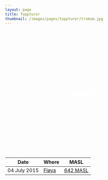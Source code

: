 ```yaml
---
layout: page
title: Toppturer
thumbnail: /images/pages/toppturer/tromsø.jpg
---
```

<style>
.callout {
    display: table;
    width: 100%;
    height: 400px;
    color: #fff;
    background: url(/images/pages/toppturer/tromsø.jpg) no-repeat center center scroll;
    -webkit-background-size: cover;
    -moz-background-size: cover;
    background-size: cover;
    -o-background-size: cover;
}

.text-vertical-center {
    display: table-cell;
    text-align: center;
    vertical-align: middle;
}
</style>

<aside class="callout">
  <div class="text-vertical-center">
    <h1>Toppturer</h1>
  </div>
</aside>

<table>
<thead>
<tr>
<th>Date</th>
<th>Where</th>
<th>MASL</th>
</tr>
</thead>
<tbody>

<tr>
<td><time datetime="2015-07-04T11:24:00+02:00">04 July 2015</time></td>
<td><a href="https://www.endomondo.com/users/357581/workouts/554713297" alt="Trip on Endomondo">Fløya</a></td>
<td><a href="/images/pages/toppturer/fløyen.jpg" alt="Picture of Marte and me on top of Fløya">642 MASL</a></td>
</tr>

</tbody>
</table>
